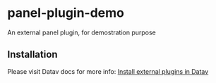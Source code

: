 # panel-plugin-demo
An external panel plugin, for demostration purpose

## Installation

Please visit Datav docs for more info: [Install external plugins in Datav](https://datav.io/docs/external-panel-install)
